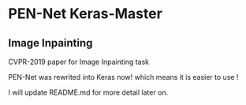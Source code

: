 # PEN-Net   Keras-Master
## Image Inpainting

CVPR-2019 paper for Image Inpainting task

PEN-Net was rewrited into Keras now! 
which means it is easier to use !

I will update README.md for more detail later on.